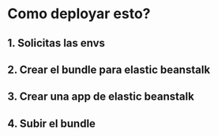 # Como deployar esto?

## 1. Solicitas las envs

## 2. Crear el bundle para elastic beanstalk

## 3. Crear una app de elastic beanstalk

## 4. Subir el bundle
